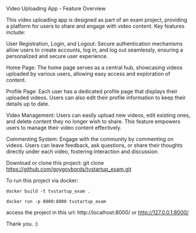 Video Uploading App - Feature Overview

This video uploading app is designed as part of an exam project, providing a platform for users to share and engage with video content. Key features include:

User Registration, Login, and Logout: Secure authentication mechanisms allow users to create accounts, log in, and log out seamlessly, ensuring a personalized and secure user experience.

Home Page: The home page serves as a central hub, showcasing videos uploaded by various users, allowing easy access and exploration of content.

Profile Page: Each user has a dedicated profile page that displays their uploaded videos. Users can also edit their profile information to keep their details up to date.

Video Management: Users can easily upload new videos, edit existing ones, and delete content they no longer wish to share. This feature empowers users to manage their video content effectively.

Commenting System: Engage with the community by commenting on videos. Users can leave feedback, ask questions, or share their thoughts directly under each video, fostering interaction and discussion.


Download or clone this project:
	git clone https://github.com/goygoybords/tvstartup_exam.git


To run this project via docker:

	docker build -t tvstartup_exam .

	docker run -p 8000:8000 tvstartup_exam

access the project in this url: http://localhost:8000/ or http://127.0.0.1:8000/



Thank you. :)
